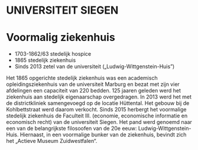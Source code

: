 # UNIVERSITEIT SIEGEN
# Voormalig ziekenhuis

* 1703-1862/63 stedelijk hospice
* 1865 stedelijk ziekenhuis
* Sinds 2013 zetel van de universiteit („Ludwig-Wittgenstein-Huis”)

Het 1865 opgerichte stedelijk ziekenhuis was een academisch opleidingsziekenhuis van de universiteit Marburg en bezat met zijn vier afdelingen een capaciteit van 220 bedden. 125 jaaren geleden werd het ziekenhuis aan stedelijk eigenaarschap overgedragen. In 2013 werd het met de districtkliniek samengevoegd op de locatie Hüttental. Het gebouw bij de Kohlbettstraat werd daarom verkocht. Sinds 2015 herbergt het voormalige stedelijk ziekenhuis de Faculteit III. (economie, economische informatie en economisch recht) van de universiteit Siegen. Het pand werd genoemd naar een van de belangrijkste filosoofen van de 20e eeuw: Ludwig-Wittgenstein-Huis. Hiernaast, in een voormalige bunker van de ziekenhuis, bevindt zich het „Actieve Museum Zuidwestfalen“. 
